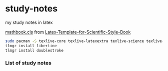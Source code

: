 # study-notes
my study notes in latex

[mathbook.cls](mathbook.cls) from [Latex-Template-for-Scientific-Style-Book](https://github.com/Jue-Xu/Latex-Template-for-Scientific-Style-Book)

```bash
sudo pacman -S texlive-core texlive-latexextra texlive-science texlive-bibtexextra biber
tlmgr install libertine
tlmgr install doublestroke
```

### List of study notes
